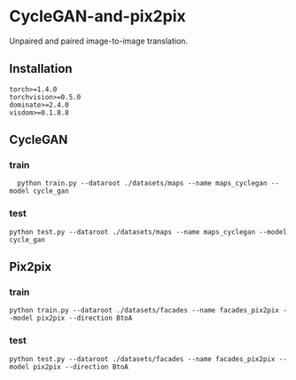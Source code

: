 # CycleGAN-and-pix2pix
Unpaired and paired image-to-image translation.
## Installation
 ```
 torch>=1.4.0
torchvision>=0.5.0
dominate>=2.4.0
visdom>=0.1.8.8
  ```
## CycleGAN
### train
```
  python train.py --dataroot ./datasets/maps --name maps_cyclegan --model cycle_gan
 ```
### test
  ```
  python test.py --dataroot ./datasets/maps --name maps_cyclegan --model cycle_gan
   ```
## Pix2pix 
### train
```
python train.py --dataroot ./datasets/facades --name facades_pix2pix --model pix2pix --direction BtoA
```
### test
```
python test.py --dataroot ./datasets/facades --name facades_pix2pix --model pix2pix --direction BtoA
```
